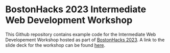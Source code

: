 # BostonHacks 2023 Intermediate Web Development Workshop

This Github repository contains example code for the Intermediate Web Developement Workshop hosted as part of [BostonHacks 2023](https://bostonhacks.org/). A link to the slide deck for the workshop can be found [here](https://docs.google.com/presentation/d/1_hYzoKJewTdDxeImGAPQY1cH-Y06AkKktA2yky8j0SA/edit?usp=sharing).